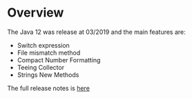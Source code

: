 # Overview

The Java 12 was release at 03/2019 and the main features are:

- Switch expression
- File mismatch method
- Compact Number Formatting
- Teeing Collector
- Strings New Methods

The full release notes is [here]

[here]: https://www.oracle.com/technetwork/java/javase/12-relnote-issues-5211422.html

